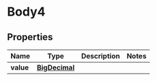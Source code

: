 
# Body4

## Properties
Name | Type | Description | Notes
------------ | ------------- | ------------- | -------------
**value** | [**BigDecimal**](BigDecimal.md) |  | 



